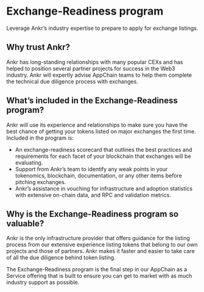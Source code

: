 # Exchange-Readiness program
Leverage Ankr’s industry expertise to prepare to apply for exchange listings.

## Why trust Ankr?
Ankr has long-standing relationships with many popular CEXs and has helped to position several partner projects for success in the Web3 industry. 
Ankr will expertly advise AppChain teams to help them complete the technical due diligence process with exchanges.

## What’s included in the Exchange-Readiness program?
Ankr will use its experience and relationships to make sure you have the best chance of getting your tokens listed on major exchanges the first time. 
Included in the program is:

* An exchange-readiness scorecard that outlines the best practices and requirements for each facet of your blockchain that exchanges will be evaluating.
* Support from Ankr’s team to identify any weak points in your tokenomics, blockchain, documentation, or any other items before pitching exchanges.
* Ankr’s assistance in vouching for infrastructure and adoption statistics with extensive on-chain data, and RPC and validation metrics.

## Why is the Exchange-Readiness program so valuable?
Ankr is the only infrastructure provider that offers guidance for the listing process from our extensive experience listing tokens that belong to our own projects and those of partners. 
Ankr makes it faster and easier to take care of all the due diligence behind token listing.

The Exchange-Readiness program is the final step in our AppChain as a Service offering that is built to ensure you can get to market with as much industry support as possible.
